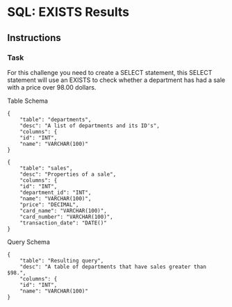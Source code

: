 #  SQL: EXISTS Results

## Instructions
### Task

For this challenge you need to create a SELECT statement, this SELECT statement will use an EXISTS to check whether a department has had a sale with a price over 98.00 dollars.

Table Schema
```
{
    "table": "departments",
    "desc": "A list of departments and its ID's",
    "columns": {
    "id": "INT",
    "name": "VARCHAR(100)"
}
```
```
{
    "table": "sales",
    "desc": "Properties of a sale",
    "columns": {
    "id": "INT",
    "department_id": "INT",
    "name": "VARCHAR(100)",
    "price": "DECIMAL",
    "card_name": "VARCHAR(100)",
    "card_number": "VARCHAR(100)",
    "transaction_date": "DATE()"
}
```

Query Schema
```
{
    "table": "Resulting query",
    "desc": "A table of departments that have sales greater than $98.",
    "columns": {
    "id": "INT",
    "name": "VARCHAR(100)"
}
```

